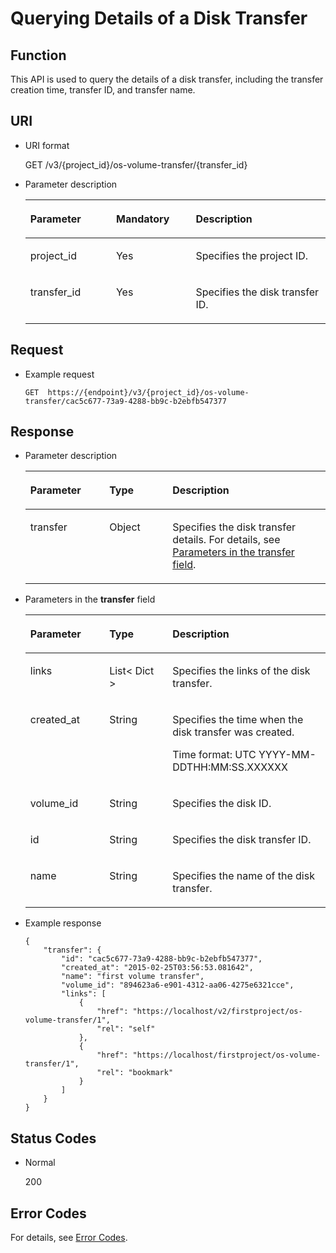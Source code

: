 # Querying Details of a Disk Transfer<a name="evs_04_3072"></a>

## Function<a name="en-us_topic_0092902035_section44805042171914"></a>

This API is used to query the details of a disk transfer, including the transfer creation time, transfer ID, and transfer name.

## URI<a name="en-us_topic_0092887872_section21748494171940"></a>

-   URI format

    GET /v3/\{project\_id\}/os-volume-transfer/\{transfer\_id\}

-   Parameter description

    <a name="table5162674110529"></a>
    <table><thead align="left"><tr id="row4741724810529"><th class="cellrowborder" valign="top" width="28.57%" id="mcps1.1.4.1.1"><p id="p1559190910529"><a name="p1559190910529"></a><a name="p1559190910529"></a>Parameter</p>
    </th>
    <th class="cellrowborder" valign="top" width="26.529999999999998%" id="mcps1.1.4.1.2"><p id="p5498513910529"><a name="p5498513910529"></a><a name="p5498513910529"></a>Mandatory</p>
    </th>
    <th class="cellrowborder" valign="top" width="44.9%" id="mcps1.1.4.1.3"><p id="p2461124910529"><a name="p2461124910529"></a><a name="p2461124910529"></a>Description</p>
    </th>
    </tr>
    </thead>
    <tbody><tr id="row4735411910529"><td class="cellrowborder" valign="top" width="28.57%" headers="mcps1.1.4.1.1 "><p id="p1047843010529"><a name="p1047843010529"></a><a name="p1047843010529"></a>project_id</p>
    </td>
    <td class="cellrowborder" valign="top" width="26.529999999999998%" headers="mcps1.1.4.1.2 "><p id="p4344649310529"><a name="p4344649310529"></a><a name="p4344649310529"></a>Yes</p>
    </td>
    <td class="cellrowborder" valign="top" width="44.9%" headers="mcps1.1.4.1.3 "><p id="p2950506910529"><a name="p2950506910529"></a><a name="p2950506910529"></a>Specifies the project ID.</p>
    </td>
    </tr>
    <tr id="row22943135111210"><td class="cellrowborder" valign="top" width="28.57%" headers="mcps1.1.4.1.1 "><p id="p53024664151925"><a name="p53024664151925"></a><a name="p53024664151925"></a>transfer_id</p>
    </td>
    <td class="cellrowborder" valign="top" width="26.529999999999998%" headers="mcps1.1.4.1.2 "><p id="p30503151925"><a name="p30503151925"></a><a name="p30503151925"></a>Yes</p>
    </td>
    <td class="cellrowborder" valign="top" width="44.9%" headers="mcps1.1.4.1.3 "><p id="p2470771151925"><a name="p2470771151925"></a><a name="p2470771151925"></a>Specifies the disk transfer ID.</p>
    </td>
    </tr>
    </tbody>
    </table>


## Request<a name="en-us_topic_0092902035_section3832507172056"></a>

-   Example request

    ```
    GET  https://{endpoint}/v3/{project_id}/os-volume-transfer/cac5c677-73a9-4288-bb9c-b2ebfb547377
    ```


## Response<a name="section5804104214399"></a>

-   Parameter description

    <a name="evs_04_2109_table6510124331610"></a>
    <table><thead align="left"><tr id="evs_04_2109_row1751054317165"><th class="cellrowborder" valign="top" width="26.32%" id="mcps1.1.4.1.1"><p id="evs_04_2109_p851014331611"><a name="evs_04_2109_p851014331611"></a><a name="evs_04_2109_p851014331611"></a>Parameter</p>
    </th>
    <th class="cellrowborder" valign="top" width="21.05%" id="mcps1.1.4.1.2"><p id="evs_04_2109_p5510174319163"><a name="evs_04_2109_p5510174319163"></a><a name="evs_04_2109_p5510174319163"></a>Type</p>
    </th>
    <th class="cellrowborder" valign="top" width="52.629999999999995%" id="mcps1.1.4.1.3"><p id="evs_04_2109_p45101438167"><a name="evs_04_2109_p45101438167"></a><a name="evs_04_2109_p45101438167"></a>Description</p>
    </th>
    </tr>
    </thead>
    <tbody><tr id="evs_04_2109_row175101243141616"><td class="cellrowborder" valign="top" width="26.32%" headers="mcps1.1.4.1.1 "><p id="evs_04_2109_p5510743171617"><a name="evs_04_2109_p5510743171617"></a><a name="evs_04_2109_p5510743171617"></a>transfer</p>
    </td>
    <td class="cellrowborder" valign="top" width="21.05%" headers="mcps1.1.4.1.2 "><p id="evs_04_2109_p115101943131611"><a name="evs_04_2109_p115101943131611"></a><a name="evs_04_2109_p115101943131611"></a>Object</p>
    </td>
    <td class="cellrowborder" valign="top" width="52.629999999999995%" headers="mcps1.1.4.1.3 "><p id="evs_04_2109_p14510134319169"><a name="evs_04_2109_p14510134319169"></a><a name="evs_04_2109_p14510134319169"></a>Specifies the disk transfer details. For details, see <a href="#evs_04_2109_li61468331112723">Parameters in the transfer field</a>.</p>
    </td>
    </tr>
    </tbody>
    </table>

-   <a name="evs_04_2109_li61468331112723"></a>Parameters in the  **transfer**  field

    <a name="evs_04_2109_en-us_topic_0092902035_table6685576181553"></a>
    <table><thead align="left"><tr id="evs_04_2109_en-us_topic_0092902035_row1296752181553"><th class="cellrowborder" valign="top" width="26.32%" id="mcps1.1.4.1.1"><p id="evs_04_2109_en-us_topic_0092902035_p37928058181553"><a name="evs_04_2109_en-us_topic_0092902035_p37928058181553"></a><a name="evs_04_2109_en-us_topic_0092902035_p37928058181553"></a>Parameter</p>
    </th>
    <th class="cellrowborder" valign="top" width="21.05%" id="mcps1.1.4.1.2"><p id="evs_04_2109_en-us_topic_0092902035_p52273840181553"><a name="evs_04_2109_en-us_topic_0092902035_p52273840181553"></a><a name="evs_04_2109_en-us_topic_0092902035_p52273840181553"></a>Type</p>
    </th>
    <th class="cellrowborder" valign="top" width="52.629999999999995%" id="mcps1.1.4.1.3"><p id="evs_04_2109_en-us_topic_0092902035_p42375363181553"><a name="evs_04_2109_en-us_topic_0092902035_p42375363181553"></a><a name="evs_04_2109_en-us_topic_0092902035_p42375363181553"></a>Description</p>
    </th>
    </tr>
    </thead>
    <tbody><tr id="evs_04_2109_en-us_topic_0092902035_row12974480107"><td class="cellrowborder" valign="top" width="26.32%" headers="mcps1.1.4.1.1 "><p id="evs_04_2109_en-us_topic_0092902035_p1097410819109"><a name="evs_04_2109_en-us_topic_0092902035_p1097410819109"></a><a name="evs_04_2109_en-us_topic_0092902035_p1097410819109"></a>links</p>
    </td>
    <td class="cellrowborder" valign="top" width="21.05%" headers="mcps1.1.4.1.2 "><p id="evs_04_2109_en-us_topic_0092902035_p797448121011"><a name="evs_04_2109_en-us_topic_0092902035_p797448121011"></a><a name="evs_04_2109_en-us_topic_0092902035_p797448121011"></a>List&lt; Dict &gt;</p>
    </td>
    <td class="cellrowborder" valign="top" width="52.629999999999995%" headers="mcps1.1.4.1.3 "><p id="evs_04_2109_en-us_topic_0092902035_p17974484101"><a name="evs_04_2109_en-us_topic_0092902035_p17974484101"></a><a name="evs_04_2109_en-us_topic_0092902035_p17974484101"></a>Specifies the links of the disk transfer.</p>
    </td>
    </tr>
    <tr id="evs_04_2109_en-us_topic_0092902035_row862121220101"><td class="cellrowborder" valign="top" width="26.32%" headers="mcps1.1.4.1.1 "><p id="evs_04_2109_en-us_topic_0092902035_p1762112141010"><a name="evs_04_2109_en-us_topic_0092902035_p1762112141010"></a><a name="evs_04_2109_en-us_topic_0092902035_p1762112141010"></a>created_at</p>
    </td>
    <td class="cellrowborder" valign="top" width="21.05%" headers="mcps1.1.4.1.2 "><p id="evs_04_2109_en-us_topic_0092902035_p4623123109"><a name="evs_04_2109_en-us_topic_0092902035_p4623123109"></a><a name="evs_04_2109_en-us_topic_0092902035_p4623123109"></a>String</p>
    </td>
    <td class="cellrowborder" valign="top" width="52.629999999999995%" headers="mcps1.1.4.1.3 "><p id="evs_04_2109_en-us_topic_0092902035_p186221213104"><a name="evs_04_2109_en-us_topic_0092902035_p186221213104"></a><a name="evs_04_2109_en-us_topic_0092902035_p186221213104"></a>Specifies the time when the disk transfer was created.</p>
    <p id="evs_04_2109_p8210113613819"><a name="evs_04_2109_p8210113613819"></a><a name="evs_04_2109_p8210113613819"></a><span id="evs_04_2109_text164869573817"><a name="evs_04_2109_text164869573817"></a><a name="evs_04_2109_text164869573817"></a>Time format: UTC YYYY-MM-DDTHH:MM:SS.XXXXXX</span></p>
    </td>
    </tr>
    <tr id="evs_04_2109_en-us_topic_0092902035_row569771417102"><td class="cellrowborder" valign="top" width="26.32%" headers="mcps1.1.4.1.1 "><p id="evs_04_2109_en-us_topic_0092902035_p369761461010"><a name="evs_04_2109_en-us_topic_0092902035_p369761461010"></a><a name="evs_04_2109_en-us_topic_0092902035_p369761461010"></a>volume_id</p>
    </td>
    <td class="cellrowborder" valign="top" width="21.05%" headers="mcps1.1.4.1.2 "><p id="evs_04_2109_en-us_topic_0092902035_p769712143104"><a name="evs_04_2109_en-us_topic_0092902035_p769712143104"></a><a name="evs_04_2109_en-us_topic_0092902035_p769712143104"></a>String</p>
    </td>
    <td class="cellrowborder" valign="top" width="52.629999999999995%" headers="mcps1.1.4.1.3 "><p id="evs_04_2109_en-us_topic_0092902035_p56979145107"><a name="evs_04_2109_en-us_topic_0092902035_p56979145107"></a><a name="evs_04_2109_en-us_topic_0092902035_p56979145107"></a>Specifies the disk ID.</p>
    </td>
    </tr>
    <tr id="evs_04_2109_en-us_topic_0092902035_row2457217151019"><td class="cellrowborder" valign="top" width="26.32%" headers="mcps1.1.4.1.1 "><p id="evs_04_2109_en-us_topic_0092902035_p94571174106"><a name="evs_04_2109_en-us_topic_0092902035_p94571174106"></a><a name="evs_04_2109_en-us_topic_0092902035_p94571174106"></a>id</p>
    </td>
    <td class="cellrowborder" valign="top" width="21.05%" headers="mcps1.1.4.1.2 "><p id="evs_04_2109_en-us_topic_0092902035_p174577172105"><a name="evs_04_2109_en-us_topic_0092902035_p174577172105"></a><a name="evs_04_2109_en-us_topic_0092902035_p174577172105"></a>String</p>
    </td>
    <td class="cellrowborder" valign="top" width="52.629999999999995%" headers="mcps1.1.4.1.3 "><p id="evs_04_2109_en-us_topic_0092902035_p18457171718107"><a name="evs_04_2109_en-us_topic_0092902035_p18457171718107"></a><a name="evs_04_2109_en-us_topic_0092902035_p18457171718107"></a>Specifies the disk transfer ID.</p>
    </td>
    </tr>
    <tr id="evs_04_2109_en-us_topic_0092902035_row527752431012"><td class="cellrowborder" valign="top" width="26.32%" headers="mcps1.1.4.1.1 "><p id="evs_04_2109_en-us_topic_0092902035_p10277112415105"><a name="evs_04_2109_en-us_topic_0092902035_p10277112415105"></a><a name="evs_04_2109_en-us_topic_0092902035_p10277112415105"></a>name</p>
    </td>
    <td class="cellrowborder" valign="top" width="21.05%" headers="mcps1.1.4.1.2 "><p id="evs_04_2109_en-us_topic_0092902035_p4277132441017"><a name="evs_04_2109_en-us_topic_0092902035_p4277132441017"></a><a name="evs_04_2109_en-us_topic_0092902035_p4277132441017"></a>String</p>
    </td>
    <td class="cellrowborder" valign="top" width="52.629999999999995%" headers="mcps1.1.4.1.3 "><p id="evs_04_2109_en-us_topic_0092902035_p827720241108"><a name="evs_04_2109_en-us_topic_0092902035_p827720241108"></a><a name="evs_04_2109_en-us_topic_0092902035_p827720241108"></a>Specifies the name of the disk transfer.</p>
    </td>
    </tr>
    </tbody>
    </table>

-   Example response

    ```
    {
        "transfer": {
            "id": "cac5c677-73a9-4288-bb9c-b2ebfb547377", 
            "created_at": "2015-02-25T03:56:53.081642", 
            "name": "first volume transfer", 
            "volume_id": "894623a6-e901-4312-aa06-4275e6321cce", 
            "links": [
                {
                    "href": "https://localhost/v2/firstproject/os-volume-transfer/1", 
                    "rel": "self"
                }, 
                {
                    "href": "https://localhost/firstproject/os-volume-transfer/1", 
                    "rel": "bookmark"
                }
            ]
        }
    }
    ```


## Status Codes<a name="en-us_topic_0092887872_section10353980172239"></a>

-   Normal

    200


## Error Codes<a name="section431317151242"></a>

For details, see  [Error Codes](error-codes.md).

